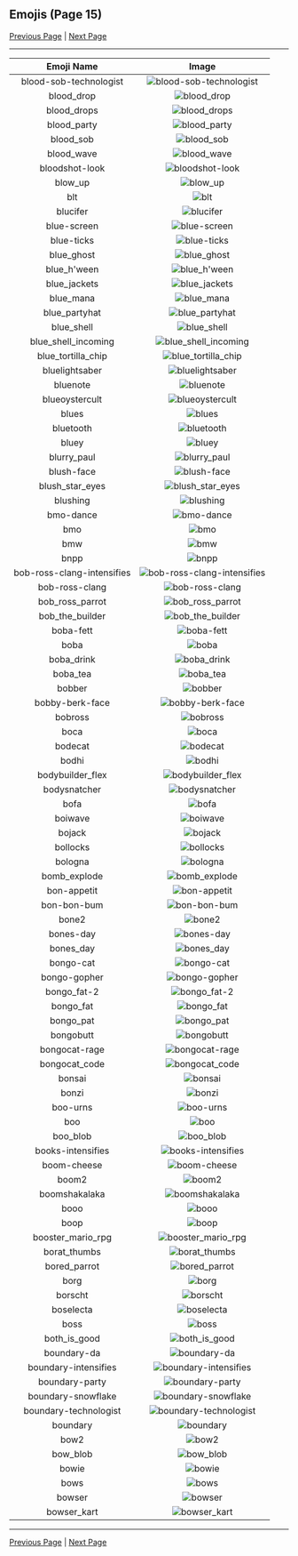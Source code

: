 
## Emojis (Page 15)

[Previous Page](/docs/hc/page-b-0014.md)
  | [Next Page](/docs/hc/page-b-0016.md)

<hr />

|Emoji Name|Image|
| :-: | :-: |
|blood-sob-technologist| ![blood-sob-technologist](/emojis/hc/blood-sob-technologist.png)|
|blood_drop| ![blood_drop](/emojis/hc/blood_drop.png)|
|blood_drops| ![blood_drops](/emojis/hc/blood_drops.png)|
|blood_party| ![blood_party](/emojis/hc/blood_party.png)|
|blood_sob| ![blood_sob](/emojis/hc/blood_sob.png)|
|blood_wave| ![blood_wave](/emojis/hc/blood_wave.png)|
|bloodshot-look| ![bloodshot-look](/emojis/hc/bloodshot-look.png)|
|blow_up| ![blow_up](/emojis/hc/blow_up.gif)|
|blt| ![blt](/emojis/hc/blt.png)|
|blucifer| ![blucifer](/emojis/hc/blucifer.png)|
|blue-screen| ![blue-screen](/emojis/hc/blue-screen.png)|
|blue-ticks| ![blue-ticks](/emojis/hc/blue-ticks.jpg)|
|blue_ghost| ![blue_ghost](/emojis/hc/blue_ghost.png)|
|blue_h'ween| ![blue_h'ween](/emojis/hc/blue_h'ween.png)|
|blue_jackets| ![blue_jackets](/emojis/hc/blue_jackets.png)|
|blue_mana| ![blue_mana](/emojis/hc/blue_mana.png)|
|blue_partyhat| ![blue_partyhat](/emojis/hc/blue_partyhat.png)|
|blue_shell| ![blue_shell](/emojis/hc/blue_shell.png)|
|blue_shell_incoming| ![blue_shell_incoming](/emojis/hc/blue_shell_incoming.gif)|
|blue_tortilla_chip| ![blue_tortilla_chip](/emojis/hc/blue_tortilla_chip.png)|
|bluelightsaber| ![bluelightsaber](/emojis/hc/bluelightsaber.png)|
|bluenote| ![bluenote](/emojis/hc/bluenote.png)|
|blueoystercult| ![blueoystercult](/emojis/hc/blueoystercult.png)|
|blues| ![blues](/emojis/hc/blues.png)|
|bluetooth| ![bluetooth](/emojis/hc/bluetooth.png)|
|bluey| ![bluey](/emojis/hc/bluey.gif)|
|blurry_paul| ![blurry_paul](/emojis/hc/blurry_paul.png)|
|blush-face| ![blush-face](/emojis/hc/blush-face.gif)|
|blush_star_eyes| ![blush_star_eyes](/emojis/hc/blush_star_eyes.png)|
|blushing| ![blushing](/emojis/hc/blushing.png)|
|bmo-dance| ![bmo-dance](/emojis/hc/bmo-dance.gif)|
|bmo| ![bmo](/emojis/hc/bmo.gif)|
|bmw| ![bmw](/emojis/hc/bmw.png)|
|bnpp| ![bnpp](/emojis/hc/bnpp.png)|
|bob-ross-clang-intensifies| ![bob-ross-clang-intensifies](/emojis/hc/bob-ross-clang-intensifies.gif)|
|bob-ross-clang| ![bob-ross-clang](/emojis/hc/bob-ross-clang.png)|
|bob_ross_parrot| ![bob_ross_parrot](/emojis/hc/bob_ross_parrot.gif)|
|bob_the_builder| ![bob_the_builder](/emojis/hc/bob_the_builder.png)|
|boba-fett| ![boba-fett](/emojis/hc/boba-fett.gif)|
|boba| ![boba](/emojis/hc/boba.gif)|
|boba_drink| ![boba_drink](/emojis/hc/boba_drink.gif)|
|boba_tea| ![boba_tea](/emojis/hc/boba_tea.png)|
|bobber| ![bobber](/emojis/hc/bobber.jpg)|
|bobby-berk-face| ![bobby-berk-face](/emojis/hc/bobby-berk-face.png)|
|bobross| ![bobross](/emojis/hc/bobross.png)|
|boca| ![boca](/emojis/hc/boca.jpg)|
|bodecat| ![bodecat](/emojis/hc/bodecat.png)|
|bodhi| ![bodhi](/emojis/hc/bodhi.jpg)|
|bodybuilder_flex| ![bodybuilder_flex](/emojis/hc/bodybuilder_flex.gif)|
|bodysnatcher| ![bodysnatcher](/emojis/hc/bodysnatcher.jpg)|
|bofa| ![bofa](/emojis/hc/bofa.png)|
|boiwave| ![boiwave](/emojis/hc/boiwave.png)|
|bojack| ![bojack](/emojis/hc/bojack.png)|
|bollocks| ![bollocks](/emojis/hc/bollocks.png)|
|bologna| ![bologna](/emojis/hc/bologna.png)|
|bomb_explode| ![bomb_explode](/emojis/hc/bomb_explode.gif)|
|bon-appetit| ![bon-appetit](/emojis/hc/bon-appetit.jpg)|
|bon-bon-bum| ![bon-bon-bum](/emojis/hc/bon-bon-bum.gif)|
|bone2| ![bone2](/emojis/hc/bone2.png)|
|bones-day| ![bones-day](/emojis/hc/bones-day.png)|
|bones_day| ![bones_day](/emojis/hc/bones_day.png)|
|bongo-cat| ![bongo-cat](/emojis/hc/bongo-cat.gif)|
|bongo-gopher| ![bongo-gopher](/emojis/hc/bongo-gopher.gif)|
|bongo_fat-2| ![bongo_fat-2](/emojis/hc/bongo_fat-2.gif)|
|bongo_fat| ![bongo_fat](/emojis/hc/bongo_fat.gif)|
|bongo_pat| ![bongo_pat](/emojis/hc/bongo_pat.gif)|
|bongobutt| ![bongobutt](/emojis/hc/bongobutt.gif)|
|bongocat-rage| ![bongocat-rage](/emojis/hc/bongocat-rage.gif)|
|bongocat_code| ![bongocat_code](/emojis/hc/bongocat_code.gif)|
|bonsai| ![bonsai](/emojis/hc/bonsai.png)|
|bonzi| ![bonzi](/emojis/hc/bonzi.png)|
|boo-urns| ![boo-urns](/emojis/hc/boo-urns.jpg)|
|boo| ![boo](/emojis/hc/boo.gif)|
|boo_blob| ![boo_blob](/emojis/hc/boo_blob.png)|
|books-intensifies| ![books-intensifies](/emojis/hc/books-intensifies.gif)|
|boom-cheese| ![boom-cheese](/emojis/hc/boom-cheese.png)|
|boom2| ![boom2](/emojis/hc/boom2.gif)|
|boomshakalaka| ![boomshakalaka](/emojis/hc/boomshakalaka.png)|
|booo| ![booo](/emojis/hc/booo.gif)|
|boop| ![boop](/emojis/hc/boop.gif)|
|booster_mario_rpg| ![booster_mario_rpg](/emojis/hc/booster_mario_rpg.gif)|
|borat_thumbs| ![borat_thumbs](/emojis/hc/borat_thumbs.gif)|
|bored_parrot| ![bored_parrot](/emojis/hc/bored_parrot.gif)|
|borg| ![borg](/emojis/hc/borg.png)|
|borscht| ![borscht](/emojis/hc/borscht.gif)|
|boselecta| ![boselecta](/emojis/hc/boselecta.png)|
|boss| ![boss](/emojis/hc/boss.png)|
|both_is_good| ![both_is_good](/emojis/hc/both_is_good.jpg)|
|boundary-da| ![boundary-da](/emojis/hc/boundary-da.png)|
|boundary-intensifies| ![boundary-intensifies](/emojis/hc/boundary-intensifies.gif)|
|boundary-party| ![boundary-party](/emojis/hc/boundary-party.gif)|
|boundary-snowflake| ![boundary-snowflake](/emojis/hc/boundary-snowflake.png)|
|boundary-technologist| ![boundary-technologist](/emojis/hc/boundary-technologist.png)|
|boundary| ![boundary](/emojis/hc/boundary.png)|
|bow2| ![bow2](/emojis/hc/bow2.gif)|
|bow_blob| ![bow_blob](/emojis/hc/bow_blob.png)|
|bowie| ![bowie](/emojis/hc/bowie.jpg)|
|bows| ![bows](/emojis/hc/bows.png)|
|bowser| ![bowser](/emojis/hc/bowser.jpg)|
|bowser_kart| ![bowser_kart](/emojis/hc/bowser_kart.gif)|

<hr/>

[Previous Page](/docs/hc/page-b-0014.md)
  | [Next Page](/docs/hc/page-b-0016.md)